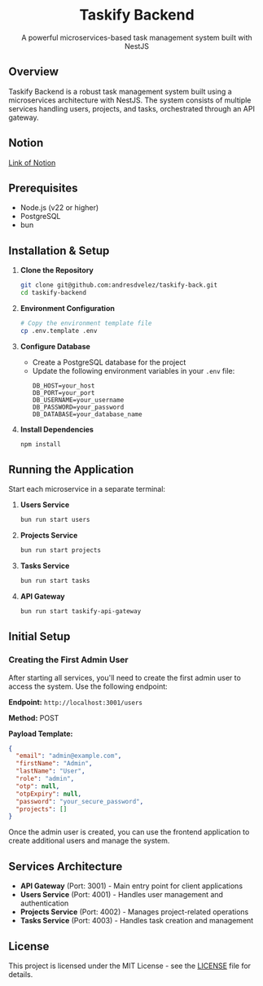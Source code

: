 <p align="center">
  <h1 align="center">Taskify Backend</h1>
  <p align="center">A powerful microservices-based task management system built with NestJS</p>
</p>

## Overview

Taskify Backend is a robust task management system built using a microservices architecture with NestJS. The system consists of multiple services handling users, projects, and tasks, orchestrated through an API gateway.

## Notion
[Link of Notion](https://aspiring-plum-d49.notion.site/17ece7ae9590808498e3d8164f9eb34a?v=17ece7ae959081d2b991000c95572145)

## Prerequisites

- Node.js (v22 or higher)
- PostgreSQL
- bun

## Installation & Setup

1. **Clone the Repository**

   ```bash
   git clone git@github.com:andresdvelez/taskify-back.git
   cd taskify-backend
   ```

2. **Environment Configuration**

   ```bash
   # Copy the environment template file
   cp .env.template .env
   ```

3. **Configure Database**

   - Create a PostgreSQL database for the project
   - Update the following environment variables in your `.env` file:
     ```
     DB_HOST=your_host
     DB_PORT=your_port
     DB_USERNAME=your_username
     DB_PASSWORD=your_password
     DB_DATABASE=your_database_name
     ```

4. **Install Dependencies**
   ```bash
   npm install
   ```

## Running the Application

Start each microservice in a separate terminal:

1. **Users Service**

   ```bash
   bun run start users
   ```

2. **Projects Service**

   ```bash
   bun run start projects
   ```

3. **Tasks Service**

   ```bash
   bun run start tasks
   ```

4. **API Gateway**
   ```bash
   bun run start taskify-api-gateway
   ```

## Initial Setup

### Creating the First Admin User

After starting all services, you'll need to create the first admin user to access the system. Use the following endpoint:

**Endpoint:** `http://localhost:3001/users`

**Method:** POST

**Payload Template:**

```json
{
  "email": "admin@example.com",
  "firstName": "Admin",
  "lastName": "User",
  "role": "admin",
  "otp": null,
  "otpExpiry": null,
  "password": "your_secure_password",
  "projects": []
}
```

Once the admin user is created, you can use the frontend application to create additional users and manage the system.

## Services Architecture

- **API Gateway** (Port: 3001) - Main entry point for client applications
- **Users Service** (Port: 4001) - Handles user management and authentication
- **Projects Service** (Port: 4002) - Manages project-related operations
- **Tasks Service** (Port: 4003) - Handles task creation and management

## License

This project is licensed under the MIT License - see the [LICENSE](LICENSE) file for details.
